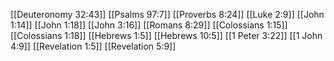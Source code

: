[[Deuteronomy 32:43]]
[[Psalms 97:7]]
[[Proverbs 8:24]]
[[Luke 2:9]]
[[John 1:14]]
[[John 1:18]]
[[John 3:16]]
[[Romans 8:29]]
[[Colossians 1:15]]
[[Colossians 1:18]]
[[Hebrews 1:5]]
[[Hebrews 10:5]]
[[1 Peter 3:22]]
[[1 John 4:9]]
[[Revelation 1:5]]
[[Revelation 5:9]]
